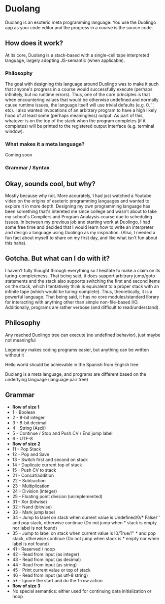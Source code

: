 # Duolang

Duolang is an esoteric meta programming language. You use the Duolingo app as your code editor and the progress in a course is the source code.

## How does it work?

At its core, Duolang is a stack-based with a single-cell tape interpreted language, largely adopting JS-semantic (when applicable).

### Philosophy

The goal with designing this language around Duolingo was to make it such that anyone's progress in a course would successfully execute (perhaps infinitely, but no runtime errors). Thus, one of the core principles is that when encountering values that would be otherwise undefined and normally cause runtime issues, the language itself will use trivial defaults (e.g. 0, '', etc). I also wanted invocations of an arbitrary program to have a high likely hood of at least some (perhaps meaningless) output. As part of this, whatever is on the top of the stack when the program completes (if it completes) will be printed to the registered output interface (e.g. terminal window).

### What makes it a meta language?

Coming soon

### Grammar / Syntax

## Okay, sounds cool, but why?

Mostly because why not. More accurately, I had just watched a Youtube video on the origins of esoteric programming languages and wanted to explore it in more depth. Designing my own programming language has been something that's intereted me since college and wasn't about to take my school's Compilers and Program Analaysis course due to scheduling issues. In between my previous job and starting work at Duolingo, I had some free time and decided that I would learn how to write an interpreter and design a language using Duolingo as my inspiration. (Also, I needed a fun fact about myself to share on my first day, and like what isn't fun about this haha).

## Gotcha. But what can I do with it?

I haven't fully thought through everything so I hesitate to make a claim on its turing-completeness. That being said, it does support arbitrary jump/goto statements and the stack also supports switching the first and second items on the stack, which I tentatively think is equivalent to a proper stack with an infinite tape (which would be turing-complete). Thus, theoretically, it is a powerful language. That being said, it has no core modules/standard library for interacting with anything other than simple non-file-based I/O. Additionally, programs are rather verbose (and difficult to read/understand).

## 

## Philosophy

Any reached Duolingo tree can execute (no undefined behavior), just maybe not meaningful

Legendary makes coding programs easier, but anything can be written without it

Hello world should be achievable in the Spanish from English tree

Duolang is a meta language, and programs are different based on the underlying language (language pair tree)

## Grammar

* **Row of size 1**
* 1 - Boolean
* 2 - 8-bit integer
* 3 - 8-bit decimal
* 4 - String (Ascii)
* 5 - Continue / Stop and Push CV / End jump label
* 6 - UTF-8
* **Row of size 2**
* 11 - Pop Stack
* 12 - Pop and Save
* 13 - Switch first and second on stack
* 14 - Duplicate current top of stack
* 15 - Push CV to stack
* 21 - Concat/addition
* 22 - Subtraction
* 23 - Multiplication
* 24 - Division (integer)
* 25 - Floating point division (unimplemented)
* 31 - Xor (bitwise)
* 32 - Nand (bitwise)
* 33 - Mark jump label
* 34 - Jump to label on stack when current value is Undefined/0/* False/'' and pop stack, otherwise continue (Do not jump when * stack is empty nor label is not found)
* 35 - Jump to label on stack when current value is !0/True/!'' * and pop stack, otherwise continue (Do not jump when stack is * empty nor when label is not found)
* 41 - Reserved / noop
* 42 - Read from input (as integer)
* 43 - Read from input (as decimal)
* 44 - Read from input (as string)
* 45 - Print current value or top of stack
* 46 - Read from input (as utf-8 string)
* 5* - Ignore the start and do the 1-row action
* **Row of size 3**
* No special semantics: either used for continuing data initialization or noop

